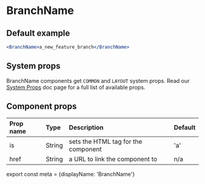 # BranchName

## Default example

```.jsx
<BranchName>a_new_feature_branch</BranchName>
```

## System props

BranchName components get `COMMON` and `LAYOUT` system props. Read our [System Props](/system-props) doc page for a full list of available props.

## Component props

| Prop name | Type | Description | Default |
| :- | :- | :- | :- |
| is | String | sets the HTML tag for the component | 'a'
| href | String | a URL to link the component to | n/a

export const meta = {displayName: 'BranchName'}
